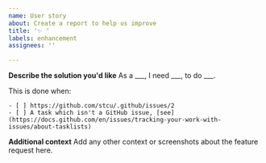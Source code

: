 ```yaml
---
name: User story
about: Create a report to help us improve
title: '✨ '
labels: enhancement
assignees: ''

---
```


**Describe the solution you'd like**
As a \_\_\_, I need \_\_\_, to do \_\_\_.

This is done when:
```[tasklist]
- [ ] https://github.com/stcu/.github/issues/2
- [ ] A task which isn't a GitHub issue, [see](https://docs.github.com/en/issues/tracking-your-work-with-issues/about-tasklists)
```

**Additional context**
Add any other context or screenshots about the feature request here.

